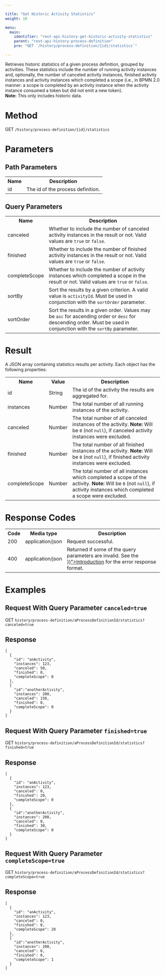 ```yaml
---

title: "Get Historic Activity Statistics"
weight: 10

menu:
  main:
    identifier: "rest-api-history-get-historic-activity-statistics"
    parent: "rest-api-history-process-definition"
    pre: "GET `/history/process-definition/{id}/statistics`"

---
```



Retrieves historic statistics of a given process definition, grouped by activities.
These statistics include the number of running activity instances and, optionally, the number of canceled activity instances, finished activity instances and activity instances which completed a scope (i.e., in BPMN 2.0 manner: a scope is completed by an activity instance when the activity instance consumed a token but did not emit a new token).<br/>
__Note:__ This only includes historic data.


# Method

GET `/history/process-definition/{id}/statistics`


# Parameters

## Path Parameters

<table class="table table-striped">
  <tr>
    <th>Name</th>
    <th>Description</th>
  </tr>
  <tr>
    <td>id</td>
    <td>The id of the process definition.</td>
  </tr>
</table>

## Query Parameters

<table class="table table-striped">
  <tr>
    <th>Name</th>
    <th>Description</th>
  </tr>
  <tr>
    <td>canceled</td>
    <td>Whether to include the number of canceled activity instances in the result or not. Valid values are <code>true</code> or <code>false</code>.</td>
  </tr>
  <tr>
    <td>finished</td>
    <td>Whether to include the number of finished activity instances in the result or not. Valid values are <code>true</code> or <code>false</code>.</td>
  <tr>
    <td>completeScope</td>
    <td>Whether to include the number of activity instances which completed a scope in the result or not. Valid values are <code>true</code> or <code>false</code>.</td>
  </tr>
  <td>sortBy</td>
    <td>Sort the results by a given criterion. A valid value is <code>activityId</code>. Must be used in conjunction with the <code>sortOrder</code> parameter.</td>
  </tr>
  <tr>
    <td>sortOrder</td>
    <td>Sort the results in a given order. Values may be <code>asc</code> for ascending order or <code>desc</code> for descending order.
    Must be used in conjunction with the <code>sortBy</code> parameter.</td>
  </tr>
</table>


# Result

A JSON array containing statistics results per activity.
Each object has the following properties:

<table class="table table-striped">
  <tr>
    <th>Name</th>
    <th>Value</th>
    <th>Description</th>
  </tr>
  <tr>
    <td>id</td>
    <td>String</td>
    <td>The id of the activity the results are aggregated for.</td>
  </tr>
  <tr>
    <td>instances</td>
    <td>Number</td>
    <td>The total number of all running instances of the activity.</td>
  </tr>
  <tr>
    <td>canceled</td>
    <td>Number</td>
    <td>The total number of all canceled instances of the activity. <strong>Note:</strong> Will be <code>0</code> (not <code>null</code>), if canceled activity instances were excluded.</td>
  </tr>
  <tr>
    <td>finished</td>
    <td>Number</td>
    <td>The total number of all finished instances of the activity. <strong>Note:</strong> Will be <code>0</code> (not <code>null</code>), if finished activity instances were excluded.</td>
  </tr>
  <tr>
    <td>completeScope</td>
    <td>Number</td>
    <td>The total number of all instances which completed a scope of the activity. <strong>Note:</strong> Will be <code>0</code> (not <code>null</code>), if activity instances which completed a scope were excluded.</td>
  </tr>
</table>


# Response Codes

<table class="table table-striped">
  <tr>
    <th>Code</th>
    <th>Media type</th>
    <th>Description</th>
  </tr>
  <tr>
    <td>200</td>
    <td>application/json</td>
    <td>Request successful.</td>
  </tr>
  <tr>
    <td>400</td>
    <td>application/json</td>
    <td>Returned if some of the query parameters are invalid. See the <a href="{{< relref "reference/rest/overview/index.md#error-handling" >}}">Introduction</a> for the error response format.</td>
  </tr>
</table>


# Examples

## Request With Query Parameter `canceled=true`

GET `history/process-definition/aProcessDefinitionId/statistics?canceled=true`

## Response

    [
      {
        "id": "anActivity",
        "instances": 123,
        "canceled": 50,
        "finished": 0,
        "completeScope": 0
      },
      {
        "id":"anotherActivity",
        "instances": 200,
        "canceled": 150,
        "finished": 0,
        "completeScope": 0
      }
    ]

## Request With Query Parameter `finished=true`

GET `history/process-definition/aProcessDefinitionId/statistics?finished=true`

## Response

    [
      {
        "id": "anActivity",
        "instances": 123,
        "canceled": 0,
        "finished": 20,
        "completeScope": 0
      },
      {
        "id":"anotherActivity",
        "instances": 200,
        "canceled": 0,
        "finished": 30,
        "completeScope": 0
      }
    ]

## Request With Query Parameter `completeScope=true`

GET `history/process-definition/aProcessDefinitionId/statistics?completeScope=true`

## Response

    [
      {
        "id": "anActivity",
        "instances": 123,
        "canceled": 0,
        "finished": 0,
        "completeScope": 20
      },
      {
        "id":"anotherActivity",
        "instances": 200,
        "canceled": 0,
        "finished": 0,
        "completeScope": 1
      }
    ]
